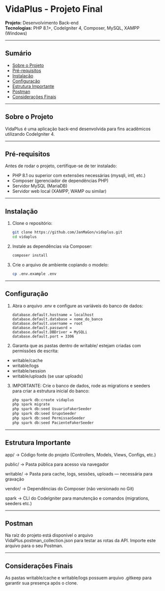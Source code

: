 # VidaPlus - Projeto Final

**Projeto:** Desenvolvimento Back-end  
**Tecnologias:** PHP 8.1+, CodeIgniter 4, Composer, MySQL, XAMPP (Windows)  

---

## Sumário

- [Sobre o Projeto](#sobre-o-projeto)  
- [Pré-requisitos](#pré-requisitos)  
- [Instalação](#instalação)  
- [Configuração](#configuração)  
- [Estrutura Importante](#estrutura-importante)  
- [Postman](#postman)  
- [Considerações Finais](#considerações-finais)  

---

## Sobre o Projeto

VidaPlus é uma aplicação back-end desenvolvida para fins acadêmicos utilizando CodeIgniter 4.   

---

## Pré-requisitos

Antes de rodar o projeto, certifique-se de ter instalado:

- PHP 8.1 ou superior com extensões necessárias (mysqli, intl, etc.)  
- Composer (gerenciador de dependências PHP)  
- Servidor MySQL (MariaDB)  
- Servidor web local (XAMPP, WAMP ou similar)  

---

## Instalação

1. Clone o repositório:  
   ```bash
   git clone https://github.com/JanMaGon/vidaplus.git
   cd vidaplus

2. Instale as dependências via Composer:
   ```bash
   composer install

3. Crie o arquivo de ambiente copiando o modelo:
   ```bash
   cp .env.example .env

---

## Configuração

1. Abra o arquivo .env e configure as variáveis do banco de dados:
    ```dotenv
   database.default.hostname = localhost
   database.default.database = nome_do_banco
   database.default.username = root
   database.default.password = 
   database.default.DBDriver = MySQLi
   database.default.port = 3306

3. Garanta que as pastas dentro de writable/ estejam criadas com permissões de escrita:
  - writable/cache
  - writable/logs
  - writable/session
  - writable/uploads (se usar uploads)

3. IMPORTANTE: Crie o banco de dados, rode as migrations e seeders para criar a estrutura inicial do banco:
   ```bash
   php spark db:create vidaplus
   php spark migrate
   php spark db:seed UsuarioFakerSeeder
   php spark db:seed GrupoSeeder
   php spark db:seed PermissaoSeeder
   php spark db:seed PacienteFakerSeeder

---

## Estrutura Importante

app/ → Código fonte do projeto (Controllers, Models, Views, Configs, etc.)

public/ → Pasta pública para acesso via navegador

writable/ → Pasta para cache, logs, sessões, uploads — necessária para gravação

vendor/ → Dependências do Composer (não versionado no Git)

spark → CLI do CodeIgniter para manutenção e comandos (migrations, seeders etc.)

---

## Postman

Na raíz do projeto está disponível o arquivo VidaPlus.postman_collection.json para testar as rotas da API.
Importe este arquivo para o seu Postman.

---

## Considerações Finais

As pastas writable/cache e writable/logs possuem arquivo .gitkeep para garantir sua presença após o clone.



